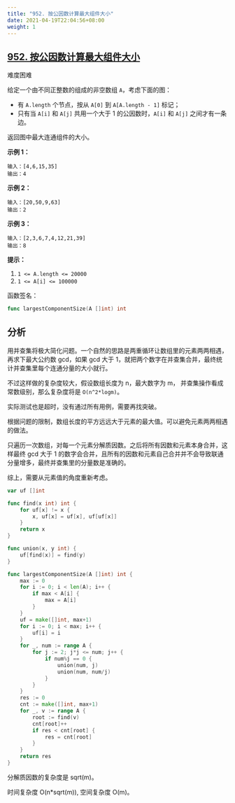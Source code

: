 ```yaml
---
title: "952. 按公因数计算最大组件大小"
date: 2021-04-19T22:04:56+08:00
weight: 1
---
```


## [952. 按公因数计算最大组件大小](https://leetcode-cn.com/problems/largest-component-size-by-common-factor/)

难度困难

给定一个由不同正整数的组成的非空数组 `A`，考虑下面的图：

- 有 `A.length` 个节点，按从 `A[0]` 到 `A[A.length - 1]` 标记；
- 只有当 `A[i]` 和 `A[j]` 共用一个大于 1 的公因数时，`A[i]` 和 `A[j]` 之间才有一条边。

返回图中最大连通组件的大小。

**示例 1：**

```
输入：[4,6,15,35]
输出：4
```

**示例 2：**

```
输入：[20,50,9,63]
输出：2
```

**示例 3：**

```
输入：[2,3,6,7,4,12,21,39]
输出：8
```

**提示：**

1. `1 <= A.length <= 20000`
2. `1 <= A[i] <= 100000`

函数签名：

```go
func largestComponentSize(A []int) int
```

## 分析

用并查集将极大简化问题。一个自然的思路是两重循环让数组里的元素两两相遇，再求下最大公约数 gcd，如果 gcd 大于 1，就把两个数字在并查集合并，最终统计并查集里每个连通分量的大小就行。

不过这样做的复杂度较大，假设数组长度为 n，最大数字为 m， 并查集操作看成常数级别，那么复杂度将是 `O(n^2*logm)`。

实际测试也是超时，没有通过所有用例，需要再找突破。

根据问题的限制，数组长度的平方远远大于元素的最大值。可以避免元素两两相遇的做法。

只遍历一次数组，对每一个元素分解质因数。之后将所有因数和元素本身合并，这样最终 gcd 大于 1 的数字会合并，且所有的因数和元素自己合并并不会导致联通分量增多，最终并查集里的分量数是准确的。

综上，需要从元素值的角度重新考虑。

```go
var uf []int

func find(x int) int {
	for uf[x] != x {
		x, uf[x] = uf[x], uf[uf[x]]
	}
	return x
}

func union(x, y int) {
	uf[find(x)] = find(y)
}

func largestComponentSize(A []int) int {
	max := 0
	for i := 0; i < len(A); i++ {
		if max < A[i] {
			max = A[i]
		}
	}
	uf = make([]int, max+1)
	for i := 0; i < max; i++ {
		uf[i] = i
	}
	for _, num := range A {
		for j := 2; j*j <= num; j++ {
			if num%j == 0 {
				union(num, j)
				union(num, num/j)
			}
		}
	}
	res := 0
	cnt := make([]int, max+1)
	for _, v := range A {
		root := find(v)
		cnt[root]++
		if res < cnt[root] {
			res = cnt[root]
		}
	}
	return res
}
```

分解质因数的复杂度是 sqrt(m)。

时间复杂度 O(n*sqrt(m)), 空间复杂度 O(m)。
